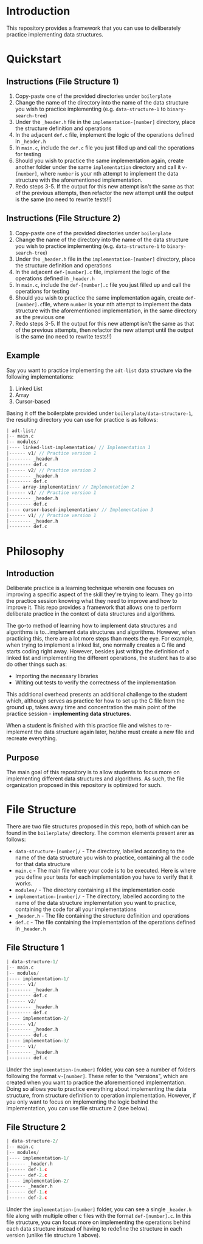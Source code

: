# Introduction
This repository provides a framework that you can use to deliberately practice implementing data structures.

# Quickstart
## Instructions (File Structure 1)
1. Copy-paste one of the provided directories under `boilerplate`
2. Change the name of the directory into the name of the data structure you wish to practice implementing (e.g. `data-structure-1` to `binary-search-tree`)
3. Under the `_header.h` file in the `implementation-[number]` directory, place the structure definition and operations
4. In the adjacent `def.c` file, implement the logic of the operations defined in `_header.h`
5. In `main.c`, include the `def.c` file you just filled up and call the operations for testing
6. Should you wish to practice the same implementation again, create another folder under the same `implementation` directory and call it `v-[number]`, where `number` is your nth attempt to implement the data structure with the aforementioned implementation.
7. Redo steps 3-5. If the output for this new attempt isn't the same as that of the previous attempts, then refactor the new attempt until the output is the same (no need to rewrite tests!!)

## Instructions (File Structure 2)
1. Copy-paste one of the provided directories under `boilerplate`
2. Change the name of the directory into the name of the data structure you wish to practice implementing (e.g. `data-structure-1` to `binary-search-tree`)
3. Under the `_header.h` file in the `implementation-[number]` directory, place the structure definition and operations
4. In the adjacent `def-[number].c` file, implement the logic of the operations defined in `_header.h`
5. In `main.c`, include the `def-[number].c` file you just filled up and call the operations for testing
6. Should you wish to practice the same implementation again, create `def-[number].c`file, where `number` is your nth attempt to implement the data structure with the aforementioned implementation, in the same directory as the previous one
7. Redo steps 3-5. If the output for this new attempt isn't the same as that of the previous attempts, then refactor the new attempt until the output is the same (no need to rewrite tests!!)

## Example
Say you want to practice implementing the `adt-list` data structure via the following implementations:

1. Linked List
2. Array
3. Cursor-based

Basing it off the boilerplate provided under `boilerplate/data-structure-1`, the resulting directory you can use for practice is as follows:

```c
| adt-list/
|-- main.c
|-- modules/
|---- linked-list-implementation/ // Implementation 1
|------ v1/ // Practice version 1
|-------- _header.h
|-------- def.c
|------ v2/ // Practice version 2
|-------- _header.h
|-------- def.c
|---- array-implementation/ // Implementation 2
|------ v1/ // Practice version 1
|-------- _header.h
|-------- def.c
|---- cursor-based-implementation/ // Implementation 3
|------ v1/ // Practice version 1
|-------- _header.h
|-------- def.c
```

# Philosophy
## Introduction
Deliberate practice is a learning technique wherein one focuses on improving a specific aspect of the skill they're trying to learn. They go into the practice session knowing what they need to improve and how to improve it. This repo provides a framework that allows one to perform deliberate practice in the context of data structures and algorithms.


The go-to method of learning how to implement data structures and algorithms is to...implement data structures and algorithms. However, when practicing this, there are a lot more steps than meets the eye. For example, when trying to implement a linked list, one normally creates a C file and starts coding right away. However, besides just writing the definition of a linked list and implementing the different operations, the student has to also do other things such as:

- Importing the necessary libraries
- Writing out tests to verify the correctness of the implementation

This additional overhead presents an additional challenge to the student which, although serves as practice for how to set up the C file from the ground up, takes away time and concentration the main point of the practice session - **implementing data structures**.

When a student is finished with this practice file and wishes to re-implement the data structure again later, he/she must create a new file and recreate everything.

## Purpose
The main goal of this repository is to allow students to focus more on implementing different data structures and algorithms. As such, the file organization proposed in this repository is optimized for such.


# File Structure
There are two file structures proposed in this repo, both of which can be found in the `boilerplate/` directory. The common elements present arer as follows:

- `data-structure-[number]/` - The directory, labelled according to the name of the data structure you wish to practice, containing all the code for that data structure
- `main.c` - The main file where your code is to be executed. Here is where you define your tests for each implementation you have to verify that it works.
- `modules/` - The directory containing all the implementation code
- `implementation-[number]/` - The directory, labelled according to the name of the data structure implementation you want to practice, containing the code for all your implementations
- `_header.h` - The file containing the structure definition and operations
- `def.c` - The file containing the implementation of the operations defined in `_header.h`

## File Structure 1
```c
| data-structure-1/
|-- main.c
|-- modules/
|---- implementation-1/
|------ v1/
|-------- _header.h
|-------- def.c
|------ v2/
|-------- _header.h
|-------- def.c
|---- implementation-2/
|------ v1/
|-------- _header.h
|-------- def.c
|---- implementation-3/
|------ v1/
|-------- _header.h
|-------- def.c
```

Under the `implementation-[number]` folder, you can see a number of folders following the format `v-[number]`. These refer to the "versions", which are created when you want to practice the aforementioned implementation. Doing so allows you to practice everything about implementing the data structure, from structure definition to operation implementation. However, if you only want to focus on implementing the logic behind the implementation, you can use file structure 2 (see below).


## File Structure 2
```c
| data-structure-2/
|-- main.c
|-- modules/
|---- implementation-1/
|------ _header.h
|------ def-1.c
|------ def-2.c
|---- implementation-2/
|------ _header.h
|------ def-1.c
|------ def-2.c
```

Under the `implementation-[number]` folder, you can see a single `_header.h` file along with multiple other c files with the format `def-[number].c`. In this file structure, you can focus more on implementing the operations behind each data structure instead of having to redefine the structure in each version (unlike file structure 1 above).